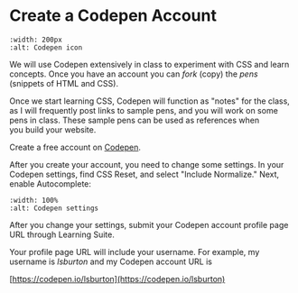 # Create a Codepen Account

```{image} /images/codepen-icon.png
:width: 200px
:alt: Codepen icon
```

We will use Codepen extensively in class to experiment with CSS and learn concepts. Once you have an account you can *fork* (copy) the *pens* (snippets of HTML and CSS).

Once we start learning CSS, Codepen will function as "notes" for the class, as I will frequently post links to sample pens, and you will work on some pens in class. These sample pens can be used as references when you build your website.

Create a free account on [Codepen](https://codepen.io/accounts/signup/user/free).

After you create your account, you need to change some settings. In your Codepen settings, find CSS Reset, and select "Include Normalize." Next, enable Autocomplete:

```{image} /images/codepen-settings.png
:width: 100%
:alt: Codepen settings
```

After you change your settings, submit your Codepen account profile page URL through Learning Suite.

Your profile page URL will include your username. For example, my username is *lsburton* and my Codepen account URL is

[https://codepen.io/lsburton](https://codepen.io/lsburton)
